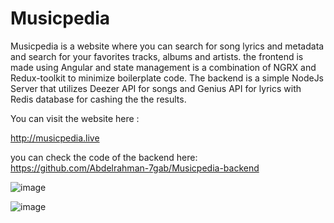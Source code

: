 # Musicpedia

Musicpedia is a website where you can search for song lyrics and metadata and search for your favorites tracks, albums and artists. 
the frontend is made using Angular and state management is a combination of NGRX and Redux-toolkit to minimize boilerplate code. 
The backend is a simple NodeJs Server that utilizes Deezer API for songs and Genius API for lyrics with Redis database for cashing the the results.

You can visit the website here :

http://musicpedia.live

you can check the code of the backend here: 
https://github.com/Abdelrahman-7gab/Musicpedia-backend

![image](https://user-images.githubusercontent.com/63824808/174686950-b281c772-57e6-4ce1-8ffc-17b3286a5fd7.png)

![image](https://user-images.githubusercontent.com/63824808/174687003-5674b58b-47e1-45ac-b3ea-3e547169053d.png)

